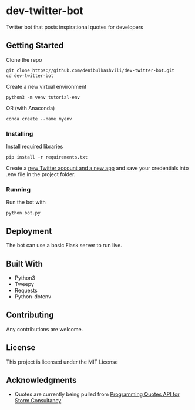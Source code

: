 # dev-twitter-bot
Twitter bot that posts inspirational quotes for developers

## Getting Started

Clone the repo 

```
git clone https://github.com/denibulkashvili/dev-twitter-bot.git
cd dev-twitter-bot
```

Create a new virtual environment
```
python3 -m venv tutorial-env
```

OR (with Anaconda)
```
conda create --name myenv
```

### Installing

Install required libraries 

```
pip install -r requirements.txt
```
Create a [new Twitter account and a new app](https://developer.twitter.com/en/apps) and save your credentials into .env file in the project folder.  

### Running
Run the bot with 
```
python bot.py
```

## Deployment

The bot can use a basic Flask server to run live. 

## Built With

* Python3
* Tweepy
* Requests
* Python-dotenv

## Contributing

Any contributions are welcome. 

## License

This project is licensed under the MIT License

## Acknowledgments

* Quotes are currently being pulled from [Programming Quotes API for Storm Consultancy](http://quotes.stormconsultancy.co.uk/api)
